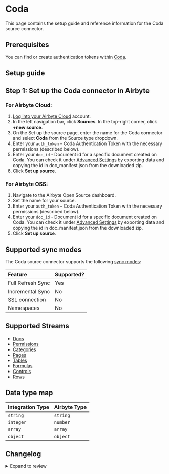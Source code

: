 # Coda

This page contains the setup guide and reference information for the Coda source connector.

## Prerequisites

You can find or create authentication tokens within [Coda](https://coda.io/account#apiSettings).

## Setup guide

## Step 1: Set up the Coda connector in Airbyte

### For Airbyte Cloud:

1. [Log into your Airbyte Cloud](https://cloud.airbyte.com/workspaces) account.
2. In the left navigation bar, click **Sources**. In the top-right corner, click **+new source**.
3. On the Set up the source page, enter the name for the Coda connector and select **Coda** from the Source type dropdown.
4. Enter your `auth_token` - Coda Authentication Token with the necessary permissions \(described below\).
5. Enter your `doc_id` - Document id for a specific document created on Coda. You can check it under [Advanced Settings](https://coda.io/account)
   by exporting data and copying the id in doc_manifest.json from the downloaded zip.
6. Click **Set up source**.

### For Airbyte OSS:

1. Navigate to the Airbyte Open Source dashboard.
2. Set the name for your source.
3. Enter your `auth_token` - Coda Authentication Token with the necessary permissions \(described below\).
4. Enter your `doc_id` - Document id for a specific document created on Coda. You can check it under [Advanced Settings](https://coda.io/account)
   by exporting data and copying the id in doc_manifest.json from the downloaded zip.
5. Click **Set up source**.

## Supported sync modes

The Coda source connector supports the following [sync modes](https://docs.airbyte.com/cloud/core-concepts#connection-sync-modes):

| Feature           | Supported? |
| :---------------- | :--------- |
| Full Refresh Sync | Yes        |
| Incremental Sync  | No         |
| SSL connection    | No         |
| Namespaces        | No         |

## Supported Streams

- [Docs](https://coda.io/developers/apis/v1#tag/Docs/operation/listDocs)
- [Permissions](https://coda.io/developers/apis/v1#tag/Permissions/operation/getPermissions)
- [Categories](https://coda.io/developers/apis/v1#tag/Publishing/operation/listCategories)
- [Pages](https://coda.io/developers/apis/v1#tag/Pages/operation/listPages)
- [Tables](https://coda.io/developers/apis/v1#tag/Tables/operation/listTables)
- [Formulas](https://coda.io/developers/apis/v1#tag/Formulas/operation/listFormulas)
- [Controls](https://coda.io/developers/apis/v1#tag/Controls/operation/listControls)
- [Rows](https://coda.io/developers/apis/v1#tag/Rows/operation/listRows)

## Data type map

| Integration Type | Airbyte Type |
| :--------------- | :----------- |
| `string`         | `string`     |
| `integer`        | `number`     |
| `array`          | `array`      |
| `object`         | `object`     |

## Changelog

<details>
  <summary>Expand to review</summary>

| Version | Date       | Pull Request                                             | Subject                                                                                                     |
| :------ | :--------- | :------------------------------------------------------- |:------------------------------------------------------------------------------------------------------------|
| 1.3.16 | 2025-03-08 | [55275](https://github.com/airbytehq/airbyte/pull/55275) | Update dependencies |
| 1.3.15 | 2025-03-01 | [54966](https://github.com/airbytehq/airbyte/pull/54966) | Update dependencies |
| 1.3.14 | 2025-02-22 | [53735](https://github.com/airbytehq/airbyte/pull/53735) | Update dependencies |
| 1.3.13 | 2025-02-08 | [53346](https://github.com/airbytehq/airbyte/pull/53346) | Update dependencies |
| 1.3.12 | 2025-02-01 | [52841](https://github.com/airbytehq/airbyte/pull/52841) | Update dependencies |
| 1.3.11 | 2025-01-25 | [52307](https://github.com/airbytehq/airbyte/pull/52307) | Update dependencies |
| 1.3.10 | 2025-01-18 | [51692](https://github.com/airbytehq/airbyte/pull/51692) | Update dependencies |
| 1.3.9 | 2025-01-11 | [51073](https://github.com/airbytehq/airbyte/pull/51073) | Update dependencies |
| 1.3.8 | 2024-12-28 | [50550](https://github.com/airbytehq/airbyte/pull/50550) | Update dependencies |
| 1.3.7 | 2024-12-21 | [50045](https://github.com/airbytehq/airbyte/pull/50045) | Update dependencies |
| 1.3.6 | 2024-12-14 | [49485](https://github.com/airbytehq/airbyte/pull/49485) | Update dependencies |
| 1.3.5 | 2024-12-12 | [49193](https://github.com/airbytehq/airbyte/pull/49193) | Update dependencies |
| 1.3.4 | 2024-12-11 | [48304](https://github.com/airbytehq/airbyte/pull/48304) | Starting with this version, the Docker image is now rootless. Please note that this and future versions will not be compatible with Airbyte versions earlier than 0.64 |
| 1.3.3 | 2024-10-29 | [47731](https://github.com/airbytehq/airbyte/pull/47731) | Update dependencies |
| 1.3.2 | 2024-10-28 | [47517](https://github.com/airbytehq/airbyte/pull/47517) | Update dependencies |
| 1.3.1 | 2024-08-16 | [44196](https://github.com/airbytehq/airbyte/pull/44196) | Bump source-declarative-manifest version |
| 1.3.0 | 2024-08-15 | [44165](https://github.com/airbytehq/airbyte/pull/44165) | Refactor connector to manifest-only format |
| 1.2.13 | 2024-08-12 | [43890](https://github.com/airbytehq/airbyte/pull/43890) | Update dependencies |
| 1.2.12 | 2024-08-10 | [43516](https://github.com/airbytehq/airbyte/pull/43516) | Update dependencies |
| 1.2.11 | 2024-08-03 | [43100](https://github.com/airbytehq/airbyte/pull/43100) | Update dependencies |
| 1.2.10 | 2024-07-27 | [42741](https://github.com/airbytehq/airbyte/pull/42741) | Update dependencies |
| 1.2.9 | 2024-07-20 | [42351](https://github.com/airbytehq/airbyte/pull/42351) | Update dependencies |
| 1.2.8 | 2024-07-13 | [41892](https://github.com/airbytehq/airbyte/pull/41892) | Update dependencies |
| 1.2.7 | 2024-07-10 | [41329](https://github.com/airbytehq/airbyte/pull/41329) | Update dependencies |
| 1.2.6 | 2024-07-06 | [40810](https://github.com/airbytehq/airbyte/pull/40810) | Update dependencies |
| 1.2.5 | 2024-06-25 | [40413](https://github.com/airbytehq/airbyte/pull/40413) | Update dependencies |
| 1.2.4 | 2024-06-22 | [40091](https://github.com/airbytehq/airbyte/pull/40091) | Update dependencies |
| 1.2.3 | 2024-06-06 | [39241](https://github.com/airbytehq/airbyte/pull/39241) | [autopull] Upgrade base image to v1.2.2 |
| 1.2.2 | 2024-05-28 | [38578](https://github.com/airbytehq/airbyte/pull/38578) | Make connector Builder compatible |
| 1.2.1 | 2024-04-02 | [36775](https://github.com/airbytehq/airbyte/pull/36775) | Migrate to base image, manage dependencies with Poetry, and stop using last_records interpolation variable. |
| 1.2.0 | 2023-08-13 | [29288](https://github.com/airbytehq/airbyte/pull/29288) | Migrate python cdk to low-code |
| 1.1.0 | 2023-07-10 | [27797](https://github.com/airbytehq/airbyte/pull/27797) | Add `rows` stream |
| 1.0.0 | 2023-07-10 | [28093](https://github.com/airbytehq/airbyte/pull/28093) | Update `docs` and `pages` schemas |
| 0.1.0 | 2022-11-17 | [18675](https://github.com/airbytehq/airbyte/pull/18675) | 🎉 New source: Coda [python cdk] |

</details>
